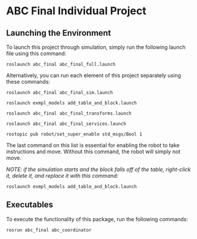 # ABC Final Individual Project


## Launching the Environment
To launch this project through simulation, simply run the following launch file using this command:
```
roslaunch abc_final abc_final_full.launch
```

Alternatively, you can run each element of this project separately using these commands:
```
roslaunch abc_final abc_final_sim.launch

roslaunch exmpl_models add_table_and_block.launch

roslaunch abc_final abc_final_transforms.launch

roslaunch abc_final abc_final_services.launch

rostopic pub robot/set_super_enable std_msgs/Bool 1
```
The last command on this list is essential for enabling the robot to take instructions and move. Without this command, the robot will simply not move.

*NOTE: if the simulation starts and the block falls off of the table, right-click it, delete it, and replace it with this command:*
```
roslaunch exmpl_models add_table_and_block.launch
```



## Executables
To execute the functionality of this package, run the following commands:
```
rosrun abc_final abc_coordinator
```
